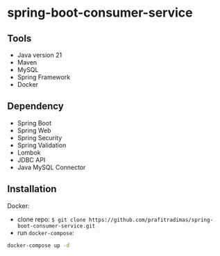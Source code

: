 # spring-boot-consumer-service

## Tools

- Java version 21
- Maven
- MySQL
- Spring Framework
- Docker

## Dependency

- Spring Boot
- Spring Web
- Spring Security
- Spring Validation
- Lombok
- JDBC API
- Java MySQL Connector

## Installation

Docker:

- clone repo: `$ git clone https://github.com/prafitradimas/spring-boot-consumer-service.git`
- run `docker-compose`:

```sh
docker-compose up -d
```
